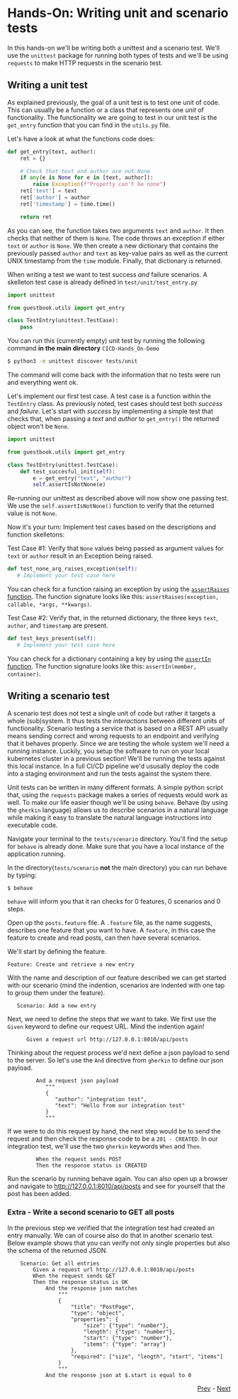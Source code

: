 # Hands-On: Writing unit and scenario tests

In this hands-on we'll be writing both a unittest and a scenario test. We'll use the `unittest` package for running both types of tests and we'll be using `requests` to make HTTP requests in the scenario test.

## Writing a unit test

As explained previously, the goal of a unit test is to test one unit of code. This can usually be a function or a class that represents one *unit* of functionality. The functionality we are going to test in our unit test is the `get_entry` function that you can find in the `utils.py` file. 

Let's have a look at what the functions code does:

```python
def get_entry(text, author):
    ret = {}

    # Check that text and author are not None
    if any(e is None for e in [text, author]):
        raise Exception(f"Property can't be none")
    ret['text'] = text
    ret['author'] = author
    ret['timestamp'] = time.time()

    return ret
```

As you can see, the function takes two arguments `text` and `author`. It then checks that
neither of them is `None`. The code throws an exception if either `text` or `author` is `None`.
We then create a new dictionary that contains the previously passed `author` and `text` as 
key-value pairs as well as the current UNIX timestamp from the `time` module. Finally, that 
dictionary is returned.

When writing a test we want to test success *and* failure scenarios. A skelleton test case
is already defined in `test/unit/test_entry.py`

```python
import unittest

from guestbook.utils import get_entry

class TestEntry(unittest.TestCase):
    pass
```

You can run this (currently empty) unit test by running the following command **in the main
directory** `CICD-Hands_On-Demo`

```bash
$ python3 -m unittest discover tests/unit  
```

The command will come back with the information that no tests were run and everything went ok.

Let's implement our first test case. A test case is a function within the `TestEntry` class.
As previously noted, test cases should test both *success* and *failure*. Let's start with 
*success* by implementing a simple test that checks that, when passing a *text* and *author*
to `get_entry()` the returned object won't be `None`. 

```python
import unittest

from guestbook.utils import get_entry

class TestEntry(unittest.TestCase):
    def test_succesful_init(self):
        e = get_entry("text", "author")
        self.assertIsNotNone(e)
```

Re-running our unittest as described above will now show one passing test. We use the
`self.assertIsNotNone()` function to verify that the returned value is not `None`.

Now it's your turn: Implement test cases based on the descriptions and function
skelletons:

Test Case #1: Verify that `None` values being passed as argument values for `text` or 
`author` result in an Exception being raised. 

```python
def test_none_arg_raises_exception(self):
   # Implement your test case here
```

You can check for a function raising an exception by using the [`assertRaises` function](https://docs.python.org/3/library/unittest.html#unittest.TestCase.assertRaises).
The function signature looks like this: `assertRaises(exception, callable, *args, **kwargs)`. 

Test Case #2: Verify that, in the returned dictionary, the three keys `text`, `author`, and 
`timestamp` are present.

```python
def test_keys_present(self):
   # Implement your test case here
```

You can check for a dictionary containing a key by using the [`assertIn` function](https://docs.python.org/3/library/unittest.html#unittest.TestCase.assertIn). The function signature looks 
like this: `assertIn(member, container)`. 

## Writing a scenario test

A scenario test does not test a single unit of code but rather it targets a whole (sub)system. It thus tests the *interactions* between different units of functionality. Scenario testing a service that is based on a REST API usually means sending correct and wrong requests to an endpoint and verifying that it behaves properly. Since we are testing the whole system we'll need a running instance. Luckily, you setup the software to run on your local kubernetes cluster in a previous section! We'll be running the tests against this local instance. In a full CI/CD pipeline we'd ususally deploy the code into a staging environment and run the tests against the system there. 

Unit tests can be written in many different formats. A simple python script that, using the `requests`
package makes a series of requests would work as well. To make our life easier though we'll 
be using `behave`. Behave (by using the `gherkin` language) allows us to describe scenarios
in a natural language while making it easy to translate the natural language instructions into 
executable code. 

Navigate your terminal to the `tests/scenario` directory. You'll find the setup for `behave` is 
already done. Make sure that you have a local instance of the application running. 

In the directory(`tests/scenario` **not** the main directory) you can run behave by typing:

```bash
$ behave
```
`behave` will inform you that it ran checks for 0 features, 0 scenarios and 0 steps. 

Open up the `posts.feature` file. A `.feature` file, as the name suggests, describes
one feature that you want to have. A `feature`, in this case the feature to create and 
read posts, can then have several scenarios. 

We'll start by defining the feature. 

```gherkin
Feature: Create and retrieve a new entry
```

With the name and description of our feature described we can get started with our 
scenario (mind the indention, scenarios are indented with one tap to group them under
the feature).

```gherkin
   Scenario: Add a new entry
```

Next, we need to define the steps that we want to take. We first use the `Given` keyword
to define our request URL. Mind the indention again!

```gherkin
      Given a request url http://127.0.0.1:8010/api/posts
```

Thinking about the request process we'd next define a json payload to send to the server. 
So let's use the `And` directive from `gherkin` to define our json payload. 

```gherkin
         And a request json payload
            """
            {
               "author": "integration test",
               "text": "Hello from our integration test"
            }
            """
```

If we were to do this request by hand, the next step would be to send the request and then
check the response code to be a `201 - CREATED`. In our integration test, we'll use the 
two `gherkin` keywords `When` and `Then`. 

```gherkin
         When the request sends POST
         Then the response status is CREATED
```

Run the scenario by running behave again. You can also open up a browser and navigate to 
http://127.0.0.1:8010/api/posts and see for yourself that the post has been added. 

### Extra - Write a second scenario to GET all posts

In the previous step we verified that the integration test had created an entry manually. 
We can of course also do that in another scenario test. Below example shows that you can 
verify not only single properties but also the schema of the returned JSON. 

```gherkin
    Scenario: Get all entries
        Given a request url http://127.0.0.1:8010/api/posts
        When the request sends GET
        Then the response status is OK
            And the response json matches
                """
                {
                    "title": "PostPage",
                    "type": "object",
                    "properties": {
                        "size": {"type": "number"},
                        "length": {"type": "number"},
                        "start": {"type": "number"},
                        "items": {"type": "array"}
                    },
                    "required": ["size", "length", "start", "items"]
                }
                """
            And the response json at $.start is equal to 0
```
<div align="right">
   
   [Prev](07_intro-to-testing.md) - [Next](09_pipeline.md)
</div>
